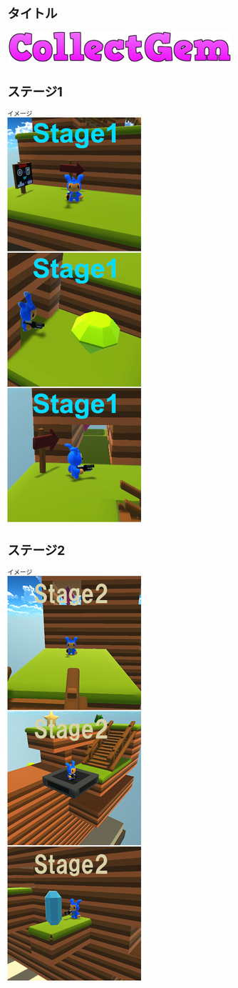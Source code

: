 # タイトル
![TitleLogo](/Assets/TitleScene/rogo01.png)

# ステージ1
イメージ  
![Stage1](Assets/StageSelect/Material/stage1_Flont.png) ![Stage1](Assets/StageSelect/Material/stage1_Left.png) ![Stage1](Assets/StageSelect/Material/stage1_Back.png)

# ステージ2
イメージ  
![Stage1](Assets/StageSelect/Material/stage2_Flont.png) ![Stage1](Assets/StageSelect/Material/stage2_Left.png) ![Stage1](Assets/StageSelect/Material/stage2_Back.png) 
